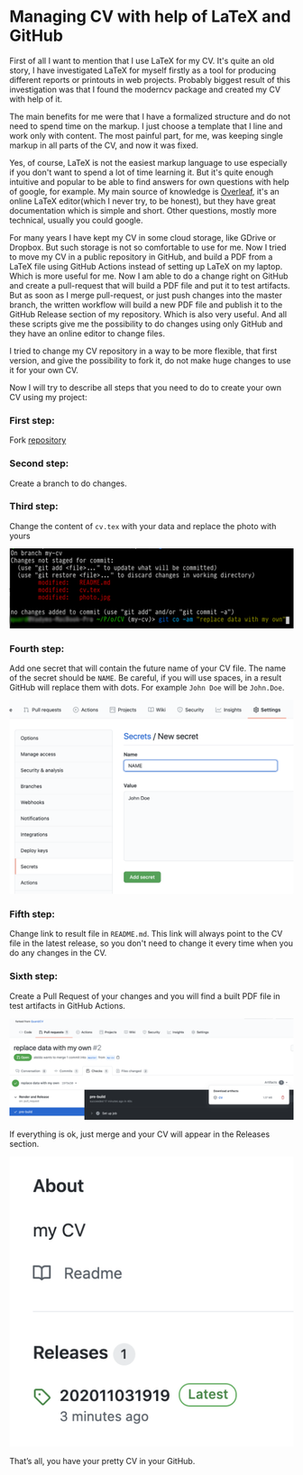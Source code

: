 # Managing CV with help of LaTeX and GitHub

First of all I want to mention that I use LaTeX for my CV. It's quite an old story, I have investigated LaTeX for myself firstly as a tool for producing different reports or printouts in web projects. Probably biggest result of this investigation was that I found the moderncv package and created my CV with help of it.

The main benefits for me were that I have a formalized structure and do not need to spend time on the markup. I just choose a template that I line and work only with content. The most painful part, for me, was keeping single markup in all parts of the CV, and now it was fixed.

Yes, of course, LaTeX is not the easiest markup language to use especially if you don't want to spend a lot of time learning it. But it's quite enough intuitive and popular to be able to find answers for own questions with help of google, for example. My main source of knowledge is [Overleaf](https://www.overleaf.com/learn), it's an online LaTeX editor(which I never try, to be honest), but they have great documentation which is simple and short. Other questions, mostly more technical, usually you could google.

For many years I have kept my CV in some cloud storage, like GDrive or Dropbox. But such storage is not so comfortable to use for me. Now I tried to move my CV in a public repository in GitHub, and build a PDF from a LaTeX file using GitHub Actions instead of setting up LaTeX on my laptop. Which is more useful for me. Now I am able to do a change right on GitHub and create a pull-request that will build a PDF file and put it to test artifacts. But as soon as I merge pull-request, or just push changes into the master branch, the written workflow will build a new PDF file and publish it to the GitHub Release section of my repository. Which is also very useful. And all these scripts give me the possibility to do changes using only GitHub and they have an online editor to change files.

I tried to change my CV repository in a way to be more flexible, that first version, and give the possibility to fork it, do not make huge changes to use it for your own CV.

Now I will try to describe all steps that you need to do to create your own CV using my project:

### First step:

Fork [repository](https://github.com/Quard/CV)

### Second step:

Create a branch to do changes.

### Third step:

Change the content of `cv.tex` with your data and replace the photo with yours

![git status of changed files](images/img-changed-files.png)

### Fourth step:

Add one secret that will contain the future name of your CV file. The name of the secret should be `NAME`. Be careful, if you will use spaces, in a result GitHub will replace them with dots. For example `John Doe` will be `John.Doe`.

![github secrets](images/img-secrets.png)

### Fifth step:

Change link to result file in `README.md`. This link will always point to the CV file in the latest release, so you don't need to change it every time when you do any changes in the CV.

### Sixth step:

Create a Pull Request of your changes and you will find a built PDF file in test artifacts in GitHub Actions.

![pull request build status and artifacts](images/img-build-pr.png)

If everything is ok, just merge and your CV will appear in the Releases section.

![GitHub Releases](images/img-release.png)

That’s all, you have your pretty CV in your GitHub.
